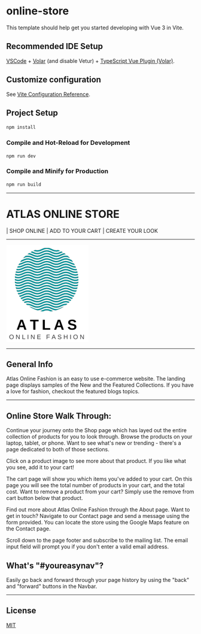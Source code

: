 # online-store

This template should help get you started developing with Vue 3 in Vite.

## Recommended IDE Setup

[VSCode](https://code.visualstudio.com/) + [Volar](https://marketplace.visualstudio.com/items?itemName=Vue.volar) (and disable Vetur) + [TypeScript Vue Plugin (Volar)](https://marketplace.visualstudio.com/items?itemName=Vue.vscode-typescript-vue-plugin).

## Customize configuration

See [Vite Configuration Reference](https://vitejs.dev/config/).

## Project Setup

```sh
npm install
```

### Compile and Hot-Reload for Development

```sh
npm run dev
```

### Compile and Minify for Production

```sh
npm run build
```

-----------------------------------------------------------------
# ATLAS ONLINE STORE

| SHOP ONLINE | ADD TO YOUR CART | CREATE YOUR LOOK
*** 

![Image text](/src/assets/logofull.png)
***
## General Info
Atlas Online Fashion is an easy to use e-commerce website. The landing page displays samples of the New and the Featured Collections. If you have a love for fashion, checkout the featured blogs topics.

*** 
## Online Store Walk Through:

Continue your journey onto the Shop page which has layed out the entire collection of products for you to look through. Browse the products on your laptop, tablet, or phone. Want to see what's new or trending - there's a page dedicated to both of those sections.

Click on a product image to see more about that product. If you like what you see, add it to your cart!

The cart page will show you which items you've added to your cart. On this page you will see the total number of products in your cart, and the total cost. Want to remove a product from your cart? Simply use the remove from cart button below that product.

Find out more about Atlas Online Fashion through the About page. Want to get in touch? Navigate to our Contact page and send a message using the form provided. You can locate the store using the Google Maps feature on the Contact page.

Scroll down to the page footer and subscribe to the mailing list. The email input field will prompt you if you don't enter a valid email address.

## What's "#youreasynav"?
Easily go back and forward through your page history by using the "back" and "forward" buttons in the Navbar.

***

## License
[MIT](https://choosealicense.com/licenses/mit/)